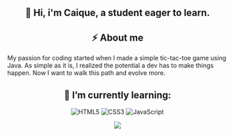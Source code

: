 <h2 align="center">👋 Hi, i'm Caique, a student eager to learn.</h2>

<h2 align="center">⚡ About me</h2>

<p> My passion for coding started when I made a simple tic-tac-toe game using Java. As simple as it is, I realized the potential a dev has to make things happen. Now I want to walk this path and evolve more.</p>
<h2 align="center">🌱 I’m currently learning:</h2>

<p align="center"><img alt="HTML5" src="https://img.shields.io/badge/html5-%23E34F26.svg?style=for-the-badge&logo=html5&logoColor=white"/> <img alt="CSS3"                src="https://img.shields.io/badge/css3-%231572B6.svg?style=for-the-badge&logo=css3&logoColor=white"/> <img alt="JavaScript" src="https://img.shields.io/badge/javascript-           %23323330.svg?style=for-the-badge&logo=javascript&logoColor=%23F7DF1E"/></p>
<p align="center"><img src="https://github-readme-stats.vercel.app/api/top-langs/?username=Caiqueoak&layout=compact"></p>
